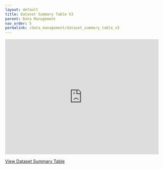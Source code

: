 ```yaml
---
layout: default
title: Dataset Summary Table V3
parent: Data Management
nav_order: 5
permalink: /data_management/dataset_summary_table_v3
---
```


<embed src="https://github.com/BHFDSC/documentation/blob/main/assets/images/summary_table_data_coverage_TB_AS_03092024_pdf.pdf" width="500" height="375" 
 type="application/pdf">

<a href="https://github.com/BHFDSC/documentation/blob/main/assets/images/summary_table_data_coverage_TB_AS_03092024_pdf.pdf" target="_blank">View Dataset Summary Table</a>
